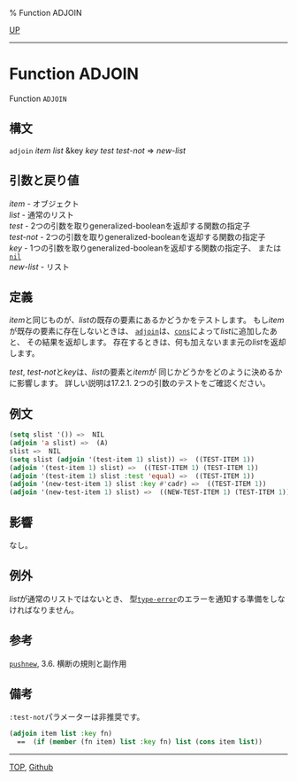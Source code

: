 % Function ADJOIN

[UP](14.2.html)  

---

# Function **ADJOIN**


Function `ADJOIN`


## 構文

`adjoin` *item* *list* &key *key* *test* *test-not* => *new-list*


## 引数と戻り値

*item* - オブジェクト  
*list* - 通常のリスト  
*test* - 2つの引数を取りgeneralized-booleanを返却する関数の指定子  
*test-not* - 2つの引数を取りgeneralized-booleanを返却する関数の指定子  
*key* - 1つの引数を取りgeneralized-booleanを返却する関数の指定子、
または[`nil`](5.3.nil-variable.html)  
*new-list* - リスト


## 定義

*item*と同じものが、*list*の既存の要素にあるかどうかをテストします。
もし*item*が既存の要素に存在しないときは、
[`adjoin`](14.2.adjoin.html)は、[`cons`](14.2.cons-function.html)によって*list*に追加したあと、
その結果を返却します。
存在するときは、何も加えないまま元の*list*を返却します。

*test*, *test-not*と*key*は、*list*の要素と*item*が
同じかどうかをどのように決めるかに影響します。
詳しい説明は17.2.1. 2つの引数のテストをご確認ください。


## 例文

```lisp
(setq slist '()) =>  NIL 
(adjoin 'a slist) =>  (A) 
slist =>  NIL 
(setq slist (adjoin '(test-item 1) slist)) =>  ((TEST-ITEM 1)) 
(adjoin '(test-item 1) slist) =>  ((TEST-ITEM 1) (TEST-ITEM 1)) 
(adjoin '(test-item 1) slist :test 'equal) =>  ((TEST-ITEM 1)) 
(adjoin '(new-test-item 1) slist :key #'cadr) =>  ((TEST-ITEM 1)) 
(adjoin '(new-test-item 1) slist) =>  ((NEW-TEST-ITEM 1) (TEST-ITEM 1)) 
```


## 影響

なし。


## 例外

*list*が通常のリストではないとき、
型[`type-error`](4.4.type-error.html)のエラーを通知する準備をしなければなりません。


## 参考

[`pushnew`](14.2.pushnew.html),
3.6. 横断の規則と副作用


## 備考

`:test-not`パラメーターは非推奨です。

```lisp
(adjoin item list :key fn)
  ==  (if (member (fn item) list :key fn) list (cons item list))
```


---
[TOP](index.html),  [Github](https://github.com/nptcl/npt-japanese)

